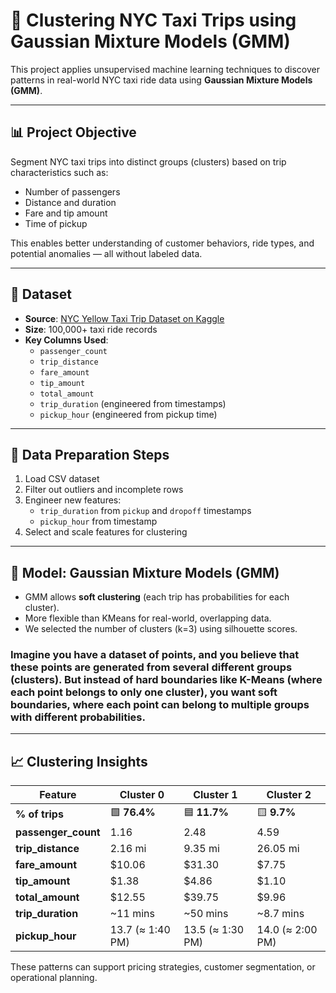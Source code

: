 # 🚕 Clustering NYC Taxi Trips using Gaussian Mixture Models (GMM)

This project applies unsupervised machine learning techniques to discover patterns in real-world NYC taxi ride data using **Gaussian Mixture Models (GMM)**.

---

## 📊 Project Objective

Segment NYC taxi trips into distinct groups (clusters) based on trip characteristics such as:
- Number of passengers
- Distance and duration
- Fare and tip amount
- Time of pickup

This enables better understanding of customer behaviors, ride types, and potential anomalies — all without labeled data.

---

## 📂 Dataset

- **Source**: [NYC Yellow Taxi Trip Dataset on Kaggle](https://www.kaggle.com/datasets/elemento/nyc-yellow-taxi-trip-data?select=yellow_tripdata_2016-02.csv)
- **Size**: 100,000+ taxi ride records
- **Key Columns Used**:
  - `passenger_count`
  - `trip_distance`
  - `fare_amount`
  - `tip_amount`
  - `total_amount`
  - `trip_duration` (engineered from timestamps)
  - `pickup_hour` (engineered from pickup time)

---

## 🧹 Data Preparation Steps

1. Load CSV dataset
2. Filter out outliers and incomplete rows
3. Engineer new features:
   - `trip_duration` from `pickup` and `dropoff` timestamps
   - `pickup_hour` from timestamp
4. Select and scale features for clustering

---

## 🤖 Model: Gaussian Mixture Models (GMM)

- GMM allows **soft clustering** (each trip has probabilities for each cluster).
- More flexible than KMeans for real-world, overlapping data.
- We selected the number of clusters (k=3) using silhouette scores.

  
### Imagine you have a dataset of points, and you believe that these points are generated from several different groups (clusters). But instead of hard boundaries like K-Means (where each point belongs to only one cluster), you want soft boundaries, where each point can belong to multiple groups with different probabilities.
---

## 📈 Clustering Insights

| **Feature**         | **Cluster 0**         | **Cluster 1**         | **Cluster 2**         |
|---------------------|------------------------|------------------------|------------------------|
| **% of trips**       | 🟩 **76.4%**            | 🟦 **11.7%**            | 🟨 **9.7%**             |
| **passenger_count**  | 1.16                   | 2.48                   | 4.59                   |
| **trip_distance**    | 2.16 mi                | 9.35 mi                | 26.05 mi               |
| **fare_amount**      | \$10.06                | \$31.30                | \$7.75                 |
| **tip_amount**       | \$1.38                 | \$4.86                 | \$1.10                 |
| **total_amount**     | \$12.55                | \$39.75                | \$9.96                 |
| **trip_duration**    | ~11 mins               | ~50 mins               | ~8.7 mins              |
| **pickup_hour**      | 13.7 (≈ 1:40 PM)       | 13.5 (≈ 1:30 PM)       | 14.0 (≈ 2:00 PM)       |

These patterns can support pricing strategies, customer segmentation, or operational planning.

